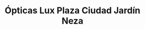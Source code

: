---
title: "Ópticas Lux Plaza Ciudad Jardín Neza"
url: /cuidad-de-mexico/opticas-lux-plaza-ciudad-jardin-neza/
shop: Optiker
---